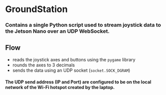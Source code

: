 # GroundStation

### Contains a single Python script used to stream joystick data to the Jetson Nano over an UDP WebSocket.

## Flow

- reads the joystick axes and buttons using the `pygame` library
- rounds the axes to 3 decimals
- sends the data using an UDP socket (`socket.SOCK_DGRAM`) 

#### The UDP send address (IP and Port) are configured to be on the local network of the Wi-Fi hotspot created by the laptop.
